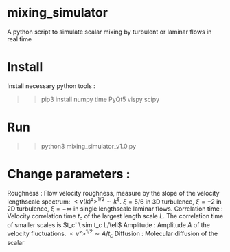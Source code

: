 # mixing_simulator
A python script to simulate scalar mixing by turbulent or laminar flows in real time 

# Install
Install necessary python tools : 
>> pip3 install numpy time PyQt5 vispy scipy

# Run
>> python3 mixing_simulator_v1.0.py

# Change parameters :
Roughness : Flow velocity roughness, measure by the slope of the velocity lengthscale spectrum: $<v(k)²>^{1/2}\sim k^{\xi}$. $\xi=5/6$ in 3D turbulence, $\xi=-2$  in 2D turbulence, $\xi=-\infty$ in single lengthscale laminar flows.
Correlation time : Velocity correlation time $t_c$ of the largest length scale $L$. The correlation time of smaller scales is $t_c' \ sim t_c L/\ell$
Amplitude : Amplitude $A$ of the velocity fluctuations. $<v²>^{1/2} \sim A / t_c$
Diffusion : Molecular diffusion of the scalar 
